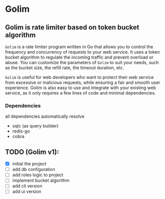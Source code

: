 # Golim

## Golim is rate limiter based on token bucket algorithm

`Golim` is a rate limiter program written in Go that allows you to control the frequency and concurrency of requests to your web service. It uses a token bucket algorithm to regulate the incoming traffic and prevent overload or abuse. You can customize the parameters of `Golim` to suit your needs, such as the bucket size, the refill rate, the timeout duration, etc.

`Golim` is useful for web developers who want to protect their web service from excessive or malicious requests, while ensuring a fair and smooth user experience. Golim is also easy to use and integrate with your existing web service, as it only requires a few lines of code and minimal dependencies.

### Dependencies
all dependencies automatically resolve
- sqlc (as query builder)
- redis-go
- cobra

## TODO (Golim v1):
- [x] initial the project
- [ ] add db configuration
- [ ] add roles logic to project
- [ ] implement bucket algorithm
- [ ] add cli version
- [ ] add ui version
